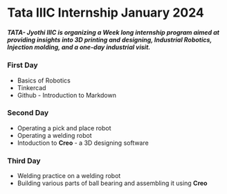 # Tata IIIC Internship January 2024

##### TATA- Jyothi IIIC is organizing a Week long internship program aimed at providing insights into 3D printing and designing, Industrial Robotics, Injection molding, and a one-day industrial visit.


### First Day
   * Basics of Robotics
   * Tinkercad 
   * Github - Introduction to Markdown
  
### Second Day
   * Operating a pick and place robot
   * Operating a welding robot
   * Intoduction to **Creo** - a 3D designing software

### Third Day
   * Welding practice on a welding robot
   * Building various parts of ball bearing and assembling it using **Creo**

